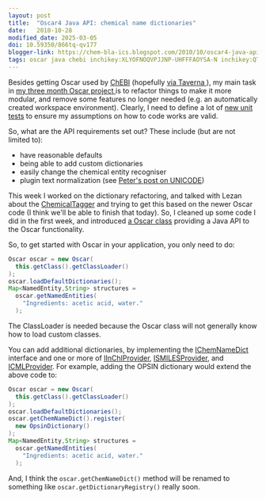 ```yaml
---
layout: post
title:  "Oscar4 Java API: chemical name dictionaries"
date:   2010-10-28
modified_date: 2025-03-05
doi: 10.59350/866tq-qv177
blogger-link: https://chem-bla-ics.blogspot.com/2010/10/oscar4-java-api-chemical-name.html
tags: oscar java chebi inchikey:XLYOFNOQVPJJNP-UHFFFAOYSA-N inchikey:QTBSBXVTEAMEQO-UHFFFAOYSA-N
---
```


Besides getting Oscar used by [ChEBI](http://www.ebi.ac.uk/chebi/) (hopefully [via Taverna <i class="fa-solid fa-recycle fa-xs"></i>](https://chem-bla-ics.linkedchemistry.info/2010/10/21/oscar-text-mining-in-taverna.html)),
my main task in [my three month Oscar project <i class="fa-solid fa-recycle fa-xs"></i>](https://chem-bla-ics.linkedchemistry.info/2010/10/15/working-on-oscar-for-three-months.html)
is to refactor things to make it more modular, and remove some features no longer needed (e.g. an automatically created workspace environment).
Clearly, I need to define a lot of [new unit tests](http://chem-bla-ics.blogspot.com/2010/10/multiple-unit-test-inheritance-with.html)
to ensure my assumptions on how to code works are valid.

So, what are the API requirements set out? These include (but are not limited to):

* have reasonable defaults
* being able to add custom dictionaries
* easily change the chemical entity recogniser
* plugin text normalization (see [Peter's post on UNICODE](http://wwmm.ch.cam.ac.uk/blogs/murrayrust/?p=2666))

This week I worked on the dictionary refactoring, and talked with Lezan about the [ChemicalTagger](http://www-ucc.ch.cam.ac.uk/products/software/chemicaltagger)
and trying to get this based on the newer Oscar code (I think we'll be able to finish that today). So, I cleaned up
some code I did in the first week, and introduced [a Oscar class](https://bitbucket.org/wwmm/oscar4/src/bf79fd11045c/oscar4-api/src/main/java/uk/ac/cam/ch/wwmm/oscar/Oscar.java)
providing a Java API to the Oscar functionality.

So, to get started with Oscar in your application, you only need to do:

```java
Oscar oscar = new Oscar(
  this.getClass().getClassLoader()
);
oscar.loadDefaultDictionaries();
Map<NamedEntity,String> structures =
  oscar.getNamedEntities(
    "Ingredients: acetic acid, water."
  );
```

The ClassLoader is needed because the Oscar class will not generally know how to load custom classes.

You can add additional dictionaries, by implementing the [IChemNameDict](https://bitbucket.org/wwmm/oscar4/src/tip/oscar4-chemnamedict/src/main/java/uk/ac/cam/ch/wwmm/oscar/chemnamedict/IChemNameDict.java)
interface and one or more of [IInChIProvider](https://bitbucket.org/wwmm/oscar4/src/tip/oscar4-chemnamedict/src/main/java/uk/ac/cam/ch/wwmm/oscar/chemnamedict/IInChIProvider.java),
[ISMILESProvider](https://bitbucket.org/wwmm/oscar4/src/tip/oscar4-chemnamedict/src/main/java/uk/ac/cam/ch/wwmm/oscar/chemnamedict/ISMILESProvider.java),
and [ICMLProvider](https://bitbucket.org/wwmm/oscar4/src/tip/oscar4-chemnamedict/src/main/java/uk/ac/cam/ch/wwmm/oscar/chemnamedict/ICMLProvider.java).
For example, adding the OPSIN dictionary would extend the above code to:

```java
Oscar oscar = new Oscar(
  this.getClass().getClassLoader()
);
oscar.loadDefaultDictionaries();
oscar.getChemNameDict().register(
  new OpsinDictionary()
);
Map<NamedEntity,String> structures =
  oscar.getNamedEntities(
    "Ingredients: acetic acid, water."
  );
```

And, I think the `oscar.getChemNameDict()` method will be renamed to something like `oscar.getDictionaryRegistry()` really soon.
